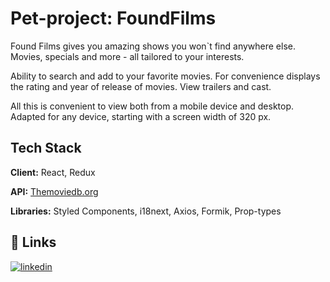 # Pet-project: FoundFilms

Found Films gives you amazing shows you won`t find anywhere else. Movies,
specials and more - all tailored to your interests.

Ability to search and add to your favorite movies. For convenience displays the
rating and year of release of movies. View trailers and cast.

All this is convenient to view both from a mobile device and desktop. Adapted
for any device, starting with a screen width of 320 px.

## Tech Stack

**Client:** React, Redux

**API:** [Themoviedb.org](https://www.themoviedb.org/)

**Libraries:** Styled Components, i18next, Axios, Formik, Prop-types

## 🔗 Links

[![linkedin](https://img.shields.io/badge/linkedin-0A66C2?style=for-the-badge&logo=linkedin&logoColor=white)](https://www.linkedin.com/)
